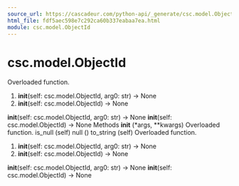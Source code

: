 ```yaml
---
source_url: https://cascadeur.com/python-api/_generate/csc.model.ObjectId.html
html_file: fdf5aec598e7c292ca60b337eabaa7ea.html
module: csc.model.ObjectId
---
```


# csc.model.ObjectId 

Overloaded function.
1. __init__(self: csc.model.ObjectId, arg0: str) -> None
2. __init__(self: csc.model.ObjectId) -> None

__init__(self: csc.model.ObjectId, arg0: str) -> None __init__(self: csc.model.ObjectId) -> None Methods __init__ (*args, **kwargs) Overloaded function. is_null (self) null () to_string (self) Overloaded function.
1. __init__(self: csc.model.ObjectId, arg0: str) -> None
2. __init__(self: csc.model.ObjectId) -> None

__init__(self: csc.model.ObjectId, arg0: str) -> None __init__(self: csc.model.ObjectId) -> None